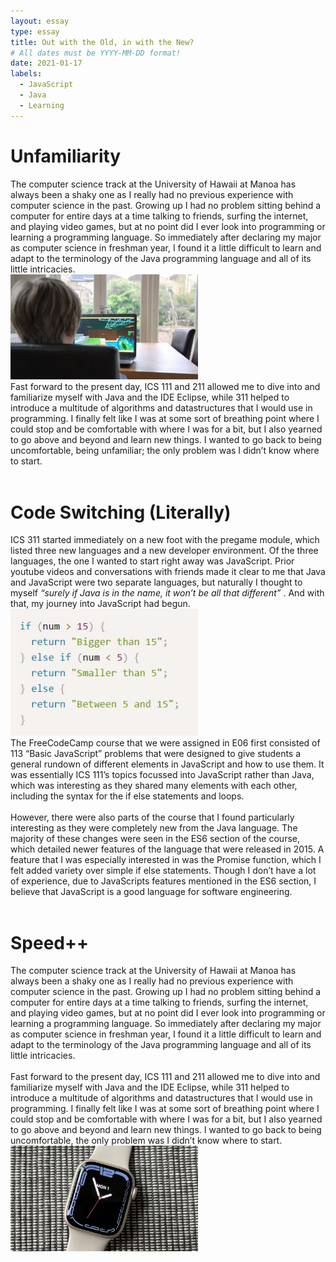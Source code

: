 ```yaml
---
layout: essay
type: essay
title: Out with the Old, in with the New?
# All dates must be YYYY-MM-DD format!
date: 2021-01-17
labels:
  - JavaScript
  - Java
  - Learning
---
```




<h1> Unfamiliarity </h1>
The computer science track at the University of Hawaii at Manoa has always been a shaky one as I really had no previous experience with computer science in the past. Growing up I had no problem sitting behind a computer for entire days at a time talking to friends, surfing the internet, and playing video games, but at no point did I ever look into programming or learning a programming language. So immediately after declaring my major as computer science in freshman year, I found it a little difficult to learn and adapt to the terminology of the Java programming language and all of its little intricacies.
<br>
<img class="ui medium right floated image" src="../images/Minecraft.jpg" width = "300">
  <br>
Fast forward to the present day, ICS 111 and 211 allowed me to dive into and familiarize myself with Java and the IDE Eclipse, while 311 helped to introduce a multitude of algorithms and datastructures that I would use in programming. I finally felt like I was at some sort of breathing point where I could stop and be comfortable with where I was for a bit, but I also yearned to go above and beyond and learn new things. I wanted to go back to being uncomfortable, being unfamiliar; the only problem was I didn’t know where to start.
<br>
  <br>
<h1> Code Switching (Literally) </h1>

ICS 311 started immediately on a new foot with the pregame module, which listed three new languages and a new developer environment. Of the three languages, the one I wanted to start right away was JavaScript. Prior youtube videos and conversations with friends made it clear to me that Java and JavaScript were two separate languages, but naturally I thought to myself <em>“surely if Java is in the name, it won’t be all that different” </em> . And with that, my journey into JavaScript had begun.
<br>
<img class="ui medium left floated image" src="../images/ifelsestatements.JPG" width = "300">
  <br>
The FreeCodeCamp course that we were assigned in E06 first consisted of 113 “Basic JavaScript” problems that were designed to give students a general rundown of different elements in JavaScript and how to use them. It was essentially ICS 111’s topics focussed into JavaScript rather than Java, which was interesting as they shared many elements with each other, including the syntax for the if else statements and loops.
<br>
  <br>
However, there were also parts of the course that I found particularly interesting as they were completely new from the Java language. The majority of these changes were seen in the ES6 section of the course, which detailed newer features of the language that were released in 2015. A feature that I was especially interested in was the Promise function, which I felt added variety over simple if else statements. Though I don’t have a lot of experience, due to JavaScripts features mentioned in the ES6 section, I believe that JavaScript is a good language for software engineering.
<br>
  <br>
<h1> Speed++ </h1>
The computer science track at the University of Hawaii at Manoa has always been a shaky one as I really had no previous experience with computer science in the past. Growing up I had no problem sitting behind a computer for entire days at a time talking to friends, surfing the internet, and playing video games, but at no point did I ever look into programming or learning a programming language. So immediately after declaring my major as computer science in freshman year, I found it a little difficult to learn and adapt to the terminology of the Java programming language and all of its little intricacies.
<br>
  <br>
Fast forward to the present day, ICS 111 and 211 allowed me to dive into and familiarize myself with Java and the IDE Eclipse, while 311 helped to introduce a multitude of algorithms and datastructures that I would use in programming. I finally felt like I was at some sort of breathing point where I could stop and be comfortable with where I was for a bit, but I also yearned to go above and beyond and learn new things. I wanted to go back to being uncomfortable, the only problem was I didn’t know where to start.
<br>
<img class="ui center floated image" src="../images/applewatch7.jpg" width = "300">
  <br>
  <br>
